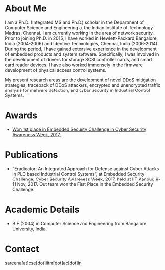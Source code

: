 
# About Me
I am a Ph.D. (Integrated MS and Ph.D.) scholar in the Department of Computer Science and Engineering at the Indian Institute of Technology Madras, Chennai. I am currently working in
the area of network security. Prior to joining Ph.D. in 2015, I have worked in Hewlett-Packard,Bangalore, India (2004-2006) and Identive Technologies, Chennai, India (2006-2014). During the
period, I have gained extensive experience in the development of embedded products and system software. Specifically, I was involved in the development of drivers for storage SCSI controller
cards, and smart card reader devices. I have also worked immensely in the firmware development of physical access control systems.



My present research areas are the development of novel DDoS mitigation strategies, traceback of DDoS attackers, encrypted and unencrypted traffic analysis for malware detection, and cyber
security in Industrial Control Systems.


# Awards

* [Won 1st place in Embedded Security Challenge in Cyber Security Awareness Week, 2017.](https://csaw.engineering.nyu.edu/csaw17-winners#ESC)


# Publications

*   “Eradicator: An Integrated Approach for Defense against Cyber Attacks in PLC based Industrial Control Systems”, at Embedded Security Challenge, Cyber Security Awareness Week, 2017, held at IIT Kanpur, 9-11 Nov, 2017. Out team won the First Place in the Embedded Security Challenge.


# Academic Details
* B.E (2004) in Computer Science and Engineering from Bangalore University, India. 

# Contact
sareena[at]cse[dot]iitm[dot]ac[dot]in


```
```

